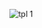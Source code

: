 ![tpl 1](https://github.com/kubrayesilkaya/C-Sharp-Programming-Notes/assets/93487264/d28a549f-f974-40bd-aff2-bc5bd451a161)
